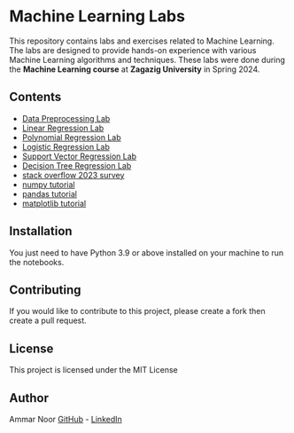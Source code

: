 # Machine Learning Labs
This repository contains labs and exercises related to Machine Learning. The labs are designed to provide hands-on experience with various Machine Learning algorithms and techniques.
These labs were done during the **Machine Learning course** at **Zagazig University** in Spring 2024.

## Contents
- [Data Preprocessing Lab](./Data_Preprocessing_Lab)
- [Linear Regression Lab](./Linear_Regression_Lab)
- [Polynomial Regression Lab](./Polynomial_Regression_Lab)
- [Logistic Regression Lab](./Logistic_Regression_Lab)
- [Support Vector Regression Lab](./Support_Vector_Regression_Lab)
- [Decision Tree Regression Lab](./Decision_Tree_Regression_Lab)
- [stack overflow 2023 survey](./stack_overflow_2023_survey)
- [numpy tutorial](./numpy_tutorial)
- [pandas tutorial](./pandas_tutorial)
- [matplotlib tutorial](./matplotlib_tutorial)

## Installation
You just need to have Python 3.9 or above installed on your machine to run the notebooks.

## Contributing
If you would like to contribute to this project, please create a fork then create a pull request.

## License
This project is licensed under the MIT License

## Author
Ammar Noor [GitHub]("https://github.com/Ammar-Khaled/") - [LinkedIn](https://www.linkedin.com/in/ammar-noor/)
